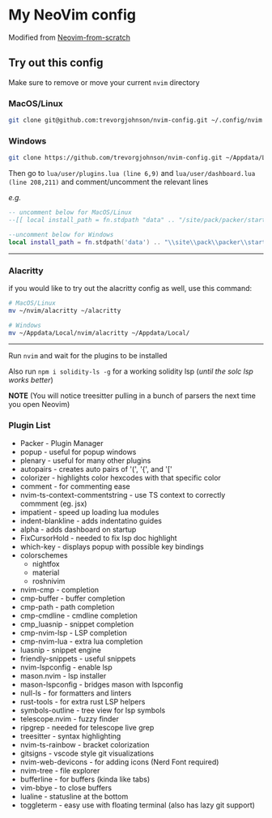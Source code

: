 # My NeoVim config

Modified from [Neovim-from-scratch](https://github.com/LunarVim/Neovim-from-scratch)

## Try out this config

Make sure to remove or move your current `nvim` directory

### MacOS/Linux

```bash
git clone git@github.com:trevorgjohnson/nvim-config.git ~/.config/nvim
```

### Windows

```bash
git clone https://github.com/trevorgjohnson/nvim-config.git ~/Appdata/Local/nvim
```

Then go to `lua/user/plugins.lua (line 6,9)` and `lua/user/dashboard.lua (line 208,211)` and comment/uncomment the relevant lines

_e.g._
```lua
-- uncomment below for MacOS/Linux
--[[ local install_path = fn.stdpath "data" .. "/site/pack/packer/start/packer.nvim" ]]

--uncomment below for Windows
local install_path = fn.stdpath('data') .. "\\site\\pack\\packer\\start\\packer.nvim"

```

---

### Alacritty
if you would like to try out the alacritty config as well, use this command:
```bash
# MacOS/Linux
mv ~/nvim/alacritty ~/alacritty 

# Windows
mv ~/Appdata/Local/nvim/alacritty ~/Appdata/Local/ 
```

---

Run `nvim` and wait for the plugins to be installed

Also run `npm i solidity-ls -g` for a working solidity lsp (_until the solc lsp works better_)

**NOTE** (You will notice treesitter pulling in a bunch of parsers the next time you open Neovim)

### Plugin List

- Packer - Plugin Manager
- popup - useful for popup windows
- plenary - useful for many other plugins
- autopairs - creates auto pairs of '(', '{', and '['
- colorizer - highlights color hexcodes with that specific color
- comment - for commenting ease
- nvim-ts-context-commentstring - use TS context to correctly commment (eg. jsx)
- impatient - speed up loading lua modules
- indent-blankline - adds indentatino guides
- alpha - adds dashboard on startup
- FixCursorHold - needed to fix lsp doc highlight
- which-key - displays popup with possible key bindings
- colorschemes
  - nightfox
  - material
  - roshnivim
- nvim-cmp - completion
- cmp-buffer - buffer completion
- cmp-path - path completion
- cmp-cmdline - cmdline completion
- cmp_luasnip - snippet completion
- cmp-nvim-lsp - LSP completion
- cmp-nvim-lua - extra lua completion
- luasnip - snippet engine
- friendly-snippets - useful snippets
- nvim-lspconfig - enable lsp
- mason.nvim - lsp installer
- mason-lspconfig - bridges mason with lspconfig
- null-ls - for formatters and linters
- rust-tools - for extra rust LSP helpers
- symbols-outline - tree view for lsp symbols
- telescope.nvim - fuzzy finder
- ripgrep - needed for telescope live grep
- treesitter - syntax highlighting
- nvim-ts-rainbow - bracket colorization
- gitsigns - vscode style git visualizations
- nvim-web-devicons - for adding icons (Nerd Font required)
- nvim-tree - file explorer
- bufferline - for buffers (kinda like tabs)
- vim-bbye - to close buffers
- lualine - statusline at the bottom
- toggleterm - easy use with floating terminal (also has lazy git support)
